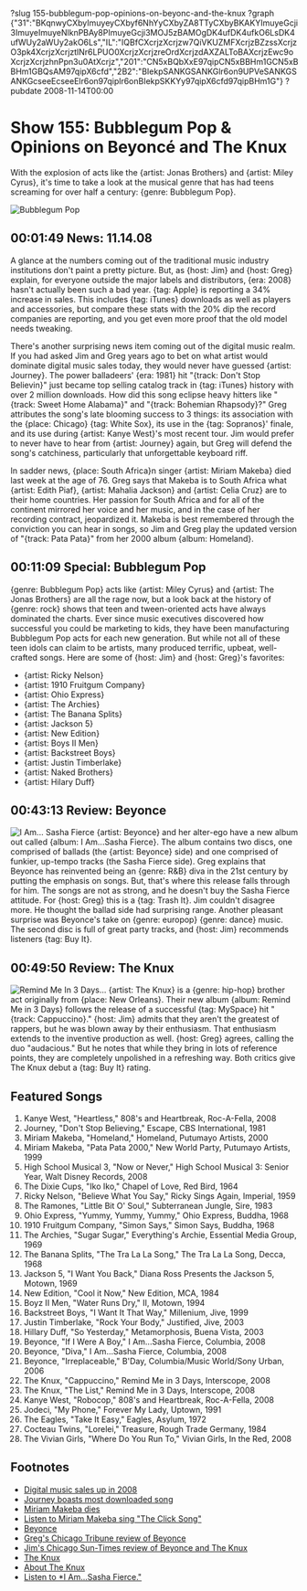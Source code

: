 ?slug 155-bubblegum-pop-opinions-on-beyonc-and-the-knux
?graph {"31":"BKqnwyCXbyImuyeyCXbyf6NhYyCXbyZA8TTyCXbyBKAKYImuyeGcji3ImuyeImuyeNlknPBAy8PImuyeGcji3MOJ5zBAMOgDK4ufDK4ufkO6LsDK4ufWUy2aWUy2akO6Ls","IL":"IQBfCXcrjzXcrjzw7QiVKUZMFXcrjzBZzssXcrjzO3pk4XcrjzXcrjztlNr6LPUO0XcrjzXcrjzreOrdXcrjzdAXZALToBAXcrjzEwc9oXcrjzXcrjzhnPpn3u0AtXcrjz","201":"CN5xBQbXxE97qipCN5xBBHm1GCN5xBBHm1GBQsAM97qipX6cfd","2B2":"BIekpSANKGSANKGlr6on9UPVeSANKGSANKGcseeEcseeElr6on97qiplr6onBIekpSKKYy97qipX6cfd97qipBHm1G"}
?pubdate 2008-11-14T00:00

# Show 155: Bubblegum Pop & Opinions on Beyoncé and The Knux
With the explosion of acts like the {artist: Jonas Brothers} and {artist: Miley Cyrus}, it's time to take a look at the musical genre that has had teens screaming for over half a century: {genre: Bubblegum Pop}.

![Bubblegum Pop](//static.soundopinions.org/images/2008/dubble-bubble.jpg)

## 00:01:49 News: 11.14.08
A glance at the numbers coming out of the traditional music industry institutions don't paint a pretty picture. But, as {host: Jim} and {host: Greg} explain, for everyone outside the major labels and distributors, {era: 2008} hasn't actually been such a bad year. {tag: Apple} is reporting a 34% increase in sales. This includes {tag: iTunes} downloads as well as players and accessories, but compare these stats with the 20% dip the record companies are reporting, and you get even more proof that the old model needs tweaking.

There's another surprising news item coming out of the digital music realm. If you had asked Jim and Greg years ago to bet on what artist would dominate digital music sales today, they would never have guessed {artist: Journey}. The power balladeers' {era: 1981} hit "{track: Don't Stop Believin}" just became top selling catalog track in {tag: iTunes} history with over 2 million downloads. How did this song eclipse heavy hitters like "{track: Sweet Home Alabama}" and "{track: Bohemian Rhapsody}?" Greg attributes the song's late blooming success to 3 things: its association with the {place: Chicago} {tag: White Sox}, its use in the {tag: Sopranos}' finale, and its use during {artist: Kanye West}'s most recent tour. Jim would prefer to never have to hear from {artist: Journey} again, but Greg will defend the song's catchiness, particularly that unforgettable keyboard riff.

In sadder news, {place: South Africa}n singer {artist: Miriam Makeba} died last week at the age of 76. Greg says that Makeba is to South Africa what {artist: Edith Piaf}, {artist: Mahalia Jackson} and {artist: Celia Cruz} are to their home countries. Her passion for South Africa and for all of the continent mirrored her voice and her music, and in the case of her recording contract, jeopardized it. Makeba is best remembered through the conviction you can hear in songs, so Jim and Greg play the updated version of "{track: Pata Pata}" from her 2000 album {album: Homeland}.

## 00:11:09 Special: Bubblegum Pop
{genre: Bubblegum Pop} acts like {artist: Miley Cyrus} and {artist: The Jonas Brothers} are all the rage now, but a look back at the history of {genre: rock} shows that teen and tween-oriented acts have always dominated the charts. Ever since music executives discovered how successful you could be marketing to kids, they have been manufacturing Bubblegum Pop acts for each new generation. But while not all of these teen idols can claim to be artists, many produced terrific, upbeat, well-crafted songs. Here are some of {host: Jim} and {host: Greg}'s favorites:

- {artist: Ricky Nelson}
- {artist: 1910 Fruitgum Company}
- {artist: Ohio Express}
- {artist: The Archies}
- {artist: The Banana Splits}
- {artist: Jackson 5}
- {artist: New Edition}
- {artist: Boys II Men}
- {artist: Backstreet Boys}
- {artist: Justin Timberlake}
- {artist: Naked Brothers}
- {artist: Hilary Duff}

## 00:43:13 Review: Beyonce
![I Am... Sasha Fierce](//static.soundopinions.org/assets/155/2010.jpg "1419227/296016891")
{artist: Beyonce} and her alter-ego have a new album out called {album: I Am...Sasha Fierce}. The album contains two discs, one comprised of ballads (the {artist: Beyonce} side) and one comprised of funkier, up-tempo tracks (the Sasha Fierce side). Greg explains that Beyonce has reinvented being an {genre: R&B} diva in the 21st century by putting the emphasis on songs. But, that's where this release falls through for him. The songs are not as strong, and he doesn't buy the Sasha Fierce attitude. For {host: Greg} this is a {tag: Trash It}. Jim couldn't disagree more. He thought the ballad side had surprising range. Another pleasant surprise was Beyonce's take on {genre: europop} {genre: dance} music. The second disc is full of great party tracks, and {host: Jim} recommends listeners {tag: Buy It}.

## 00:49:50 Review: The Knux
![Remind Me In 3 Days...](//static.soundopinions.org/assets/155/2B20.jpg "273888423/293996308")
{artist: The Knux} is a {genre: hip-hop} brother act originally from {place: New Orleans}. Their new album {album: Remind Me in 3 Days} follows the release of a successful {tag: MySpace} hit "{track: Cappuccino}." {host: Jim} admits that they aren't the greatest of rappers, but he was blown away by their enthusiasm. That enthusiasm extends to the inventive production as well. {host: Greg} agrees, calling the duo "audacious." But he notes that while they bring in lots of reference points, they are completely unpolished in a refreshing way. Both critics give The Knux debut a {tag: Buy It} rating.

## Featured Songs
1. Kanye West, "Heartless," 808's and Heartbreak, Roc-A-Fella, 2008
2. Journey, "Don't Stop Believing," Escape, CBS International, 1981
3. Miriam Makeba, "Homeland," Homeland, Putumayo Artists, 2000
4. Miriam Makeba, "Pata Pata 2000," New World Party, Putumayo Artists, 1999
5. High School Musical 3, "Now or Never," High School Musical 3: Senior Year, Walt Disney Records, 2008
6. The Dixie Cups, "Iko Iko," Chapel of Love, Red Bird, 1964
7. Ricky Nelson, "Believe What You Say," Ricky Sings Again, Imperial, 1959
8. The Ramones, "Little Bit O' Soul," Subterranean Jungle, Sire, 1983
9. Ohio Express, "Yummy, Yummy, Yummy," Ohio Express, Buddha, 1968
10. 1910 Fruitgum Company, "Simon Says," Simon Says, Buddha, 1968
11. The Archies, "Sugar Sugar," Everything's Archie, Essential Media Group, 1969
12. The Banana Splits, "The Tra La La Song," The Tra La La Song, Decca, 1968
13. Jackson 5, "I Want You Back," Diana Ross Presents the Jackson 5, Motown, 1969
14. New Edition, "Cool it Now," New Edition, MCA, 1984
15. Boyz II Men, "Water Runs Dry," II, Motown, 1994
16. Backstreet Boys, "I Want It That Way," Millenium, Jive, 1999
17. Justin Timberlake, "Rock Your Body," Justified, Jive, 2003
18. Hillary Duff, "So Yesterday," Metamorphosis, Buena Vista, 2003
19. Beyonce, "If I Were A Boy," I Am...Sasha Fierce, Columbia, 2008
20. Beyonce, "Diva," I Am...Sasha Fierce, Columbia, 2008
21. Beyonce, "Irreplaceable," B'Day, Columbia/Music World/Sony Urban, 2006
22. The Knux, "Cappuccino," Remind Me in 3 Days, Interscope, 2008
23. The Knux, "The List," Remind Me in 3 Days, Interscope, 2008
24. Kanye West, "Robocop," 808's and Heartbreak, Roc-A-Fella, 2008
25. Jodeci, "My Phone," Forever My Lady, Uptown, 1991
26. The Eagles, "Take It Easy," Eagles, Asylum, 1972
27. Cocteau Twins, "Lorelei," Treasure, Rough Trade Germany, 1984
28. The Vivian Girls, "Where Do You Run To," Vivian Girls, In the Red, 2008

## Footnotes
- [Digital music sales up in 2008](http://www.nytimes.com/2009/01/01/arts/music/01indu.html)
- [Journey boasts most downloaded song](http://www.theguardian.com/music/2008/nov/11/journey-itunes-download)
- [Miriam Makeba dies](http://www.nytimes.com/2008/11/11/world/africa/11makeba.html?pagewanted=all)
- [Listen to Miriam Makeba sing "The Click Song"](https://www.youtube.com/watch?v=Qg4Fp-A7IRw)
- [Beyonce](http://www.beyonce.com/)
- [Greg's Chicago Tribune review of Beyonce](http://articles.chicagotribune.com/2008-11-16/news/0811140321_1_disc-fierce-previous-album)
- [Jim's Chicago Sun-Times review of Beyonce and The Knux](http://www.jimdero.com/News2008/SpinControlNov.16.htm)
- [The Knux](https://soundcloud.com/the-knux)
- [About The Knux](http://en.wikipedia.org/wiki/The_Knux)
- [Listen to *I Am...Sasha Fierce."](http://www.last.fm/music/Beyonc%C3%A9/I+Am...Sasha+Fierce)
